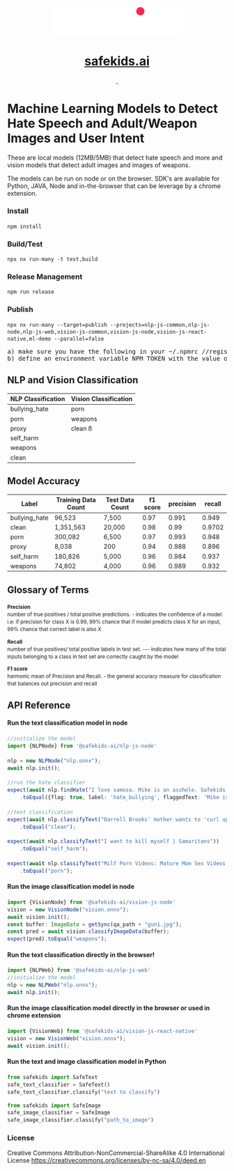 <p align="center">
  <a href="https://safekids.ai">
    <picture>
      <source media="(prefers-color-scheme: dark)" srcset="logo.png">
      <img src="logo.png" style="width:300px;">
    </picture>
    <h1 align="center">safekids.ai</h1>
  </a>
</p>

<p align="center">
  <a aria-label="License" href="https://creativecommons.org/licenses/by-nc-sa/4.0/deed.en">
    <img alt="" src="https://img.shields.io/badge/License-CC_BY--NC--SA_4.0-red?link=href%3D%22https%3A%2F%2Fcreativecommons.org%2Flicenses%2Fby-nc-sa%2F4.0%2Fdeed.en%22">
  </a>
  <a aria-label="NPM" href="https://www.npmjs.com/search?q=%40safekids-ai">
    <img alt="" src="https://img.shields.io/badge/NPM-Published%20Packages-green?link=https%3A%2F%2Fwww.npmjs.com%2Fsearch%3Fq%3D%2540safekids-ai">
  </a>
</p>

# Machine Learning Models to Detect Hate Speech and Adult/Weapon Images and User Intent

These are local models (12MB/5MB) that detect hate speech and more and vision models that detect adult images and images of weapons.

The models can be run on node or on the browser. SDK's are available for Python, JAVA, Node and in-the-browser that can be leverage by a chrome extension.

### Install
```properties
npm install
```

### Build/Test
```properties
npx nx run-many -t test,build
```

### Release Management
```properties
npm run release
```

### Publish
```properties
npx nx run-many --target=publish --projects=nlp-js-common,nlp-js-node,nlp-js-web,vision-js-common,vision-js-node,vision-js-react-native,ml-demo --parallel=false
```

<pre>
a) make sure you have the following in your ~/.npmrc //registry.npmjs.org/:_authToken=${NPM_TOKEN}
b) define an environment variable NPM_TOKEN with the value of the token
</pre>

## NLP and Vision Classification
| NLP Classification | Vision Classification |
| ------------------ |-----------------------|
| bullying_hate      | porn                  |
| porn               | weapons               |
| proxy              | clean   ß             |
| self_harm          |                       |
| weapons            |                       |
| clean              |                       |

## Model Accuracy
| Label | Training Data Count | Test Data Count | f1 score | precision | recall |
|---|---|---|---|---|---|
| bullying_hate | 96,523 | 7,500 | 0.97 | 0.991 | 0.949 |
| clean | 1,351,563 | 20,000 | 0.98 | 0.99 | 0.9702 |
| porn | 300,082 | 6,500 | 0.97 | 0.993 | 0.948 |
| proxy | 8,038 | 200 | 0.94 | 0.988 | 0.896 |
| self_harm | 180,826 | 5,000 | 0.96 | 0.984 | 0.937 |
| weapons | 74,802 | 4,000 | 0.96 | 0.989 | 0.932 |

## Glossary of Terms
<small>
<b>Precision</b><br>
number of true positives / total positive predictions. - indicates the confidence of a model. i.e: if precision for class X is 0.99, 99% chance that if model predicts class X for an input, 99% chance that correct label is also X

<p></p>
<b>Recall</b><br>
number of true positives/ total positive  labels in test set. --- indicates how many of the total inputs belonging to a class in test set are correctly caught by the model

<p></p>
<b>F1 score</b><br>
harmonic mean of Precision and  Recall. - the general accuracy measure for classification that balances out precision and recall
</small>

## API Reference

#### Run the text classification model in node

```typescript
//initialize the model
import {NLPNode} from '@safekids-ai/nlp-js-node'

nlp = new NLPNode("nlp.onnx");
await nlp.init();

//run the hate classifier
expect(await nlp.findHate("I love samosa. Mike is an asshole. Safekids is awesome!"))
    .toEqual({flag: true, label: 'hate_bullying', flaggedText: 'Mike is an asshole.'});

//text classification
expect(await nlp.classifyText("Darrell Brooks' mother wants to 'curl up and die' after verdict | FOX6 News Milwaukee"))
    .toEqual("clean");

expect(await nlp.classifyText("I want to kill myself | Samaritans"))
    .toEqual("self_harm");

expect(await nlp.classifyText("Milf Porn Videos: Mature Mom Sex Videos - RedTube.com"))
    .toEqual("porn");

```
#### Run the image classification model in node

```typescript
import {VisionNode} from '@safekids-ai/vision-js-node'
vision = new VisionNode("vision.onnx");
await vision.init();
const buffer: ImageData = getSync(qa_path + "gun1.jpg");
const pred = await vision.classifyImageData(buffer);
expect(pred).toEqual("weapons");
```

#### Run the text classification directly in the browser!
```typescript
import {NLPWeb} from '@safekids-ai/nlp-js-web'
//initialize the model
nlp = new NLPWeb("nlp.onnx");
await nlp.init();
```
#### Run the image classification model directly in the browser or used in chrome extension

```typescript
import {VisionWeb} from '@safekids-ai/vision-js-react-native'
vision = new VisionWeb("vision.onnx");
await vision.init();
```

#### Run the text and image classification model in Python
```python
from safekids import SafeText
safe_text_classifier = SafeText()
safe_text_classifier.classify("text to classify")
```

```python
from safekids import SafeImage
safe_image_classifier = SafeImage
safe_image_classifier.classify("path_to_image")
```
### License
Creative Commons Attribution-NonCommercial-ShareAlike 4.0 International License
https://creativecommons.org/licenses/by-nc-sa/4.0/deed.en
